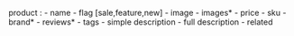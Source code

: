 product : 
    - name 
    - flag [sale,feature,new]
    - image 
    - images*
    - price 
    - sku 
    - brand*
    - reviews* 
    - tags 
    - simple description 
    - full description
    - related
